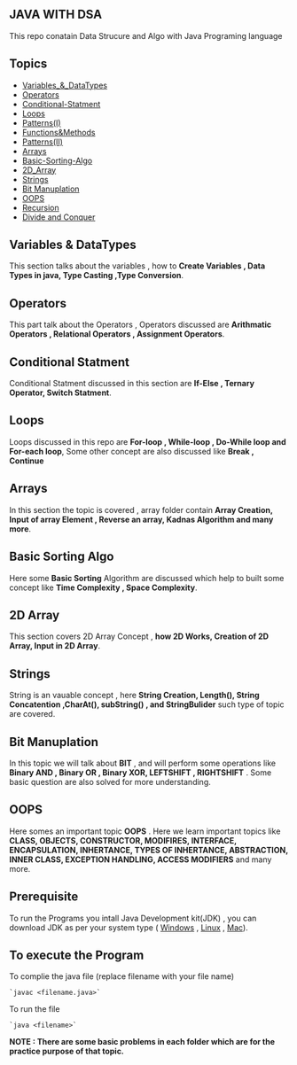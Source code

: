 ## JAVA WITH  DSA

This repo conatain Data Strucure and Algo with Java Programing language

## Topics 
- [Variables_&_DataTypes](https://github.com/Harshyadav02/Java-DSA/tree/main/01_Variables_%26_DataTypes) 
- [Operators](https://github.com/Harshyadav02/Java-DSA/tree/main/02_Operators)
- [Conditional-Statment](https://github.com/Harshyadav02/Java-DSA/tree/main/03_Conditional-Statment)
- [Loops](https://github.com/Harshyadav02/Java-DSA/tree/main/04_Loops) 
- [Patterns(I)](https://github.com/Harshyadav02/Java-DSA/tree/main/05_Patterns(I))
- [Functions&Methods](https://github.com/Harshyadav02/Java-DSA/tree/main/06_Functions%26Methods)
- [Patterns(II)](https://github.com/Harshyadav02/Java-DSA/tree/main/07_Patterns(II))
- [Arrays](https://github.com/Harshyadav02/Java-DSA/tree/main/08_Arrays)
- [Basic-Sorting-Algo](https://github.com/Harshyadav02/Java-DSA/tree/main/09_Basic-Sorting-Algo)
- [2D_Array](https://github.com/Harshyadav02/Java-DSA/tree/main/10_2D_Array)
- [Strings](https://github.com/Harshyadav02/Java-DSA/tree/main/11_Strings)
- [Bit Manuplation](https://github.com/Harshyadav02/Java-DSA/tree/main/12_Bit_Manuplation)
- [OOPS](https://github.com/Harshyadav02/Java-DSA/tree/main/13_Oops)
- [Recursion](https://github.com/Harshyadav02/Java-DSA/tree/main/14_Recursion)
- [Divide and Conquer](https://github.com/Harshyadav02/Java-DSA/tree/main/15_Divide_And_Conqure)
  
## Variables & DataTypes

This section talks about the variables , how to **Create Variables , Data Types in java, Type Casting ,Type Conversion**.

## Operators 
This part talk about the Operators , Operators discussed are **Arithmatic Operators , Relational Operators , Assignment Operators**.

## Conditional Statment 
Conditional Statment discussed in this section are **If-Else , Ternary Operator, Switch Statment**. 

## Loops 
Loops discussed in this repo are **For-loop , While-loop , Do-While loop and For-each loop**, Some other concept are also discussed like **Break , Continue** 

## Arrays 

In this section the topic is covered , array folder contain **Array Creation, Input of array Element , Reverse an array, Kadnas Algorithm and many more**.
## Basic Sorting Algo 
Here some **Basic Sorting** Algorithm are discussed which help to built some concept like **Time Complexity , Space Complexity**.

## 2D Array

This section covers 2D Array Concept , **how 2D Works, Creation of 2D Array, Input in 2D Array**.

## Strings 
String is an vauable concept , here **String Creation, Length(), String Concatention ,CharAt(), subString() , and StringBulider** such type of topic are covered.

## Bit Manuplation
In this topic we will talk about **BIT** , and will perform some operations like **Binary AND , Binary OR , Binary XOR, LEFTSHIFT , RIGHTSHIFT** . Some basic question are also solved for more understanding.

## OOPS
Here somes an important topic **OOPS** . Here we learn important topics like **CLASS, OBJECTS, CONSTRUCTOR, MODIFIRES, INTERFACE, ENCAPSULATION, INHERTANCE, TYPES OF INHERTANCE, ABSTRACTION, INNER CLASS, EXCEPTION HANDLING, ACCESS MODIFIERS** and many more. 
## Prerequisite 

To run the Programs you intall Java Development kit(JDK) , you can download JDK as per your system type ( [Windows](https://download.oracle.com/java/20/latest/jdk-20_windows-x64_bin.exe (sha256)) , [Linux](https://download.oracle.com/java/20/latest/jdk-20_linux-x64_bin.deb (sha256)) , [Mac](https://download.oracle.com/java/20/latest/jdk-20_macos-aarch64_bin.dmg (sha256))).

## To execute the Program 

 To complie the java file (replace filename with your file name)   
 
    `javac <filename.java>`  

 To run the file 
 
    `java <filename>` 

**NOTE : There are some basic problems in each folder which are for the practice purpose of that topic.**
